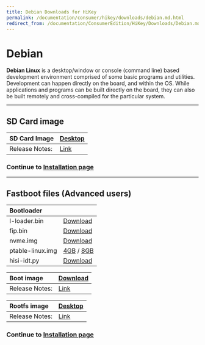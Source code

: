 ```yaml
---
title: Debian Downloads for HiKey
permalink: /documentation/consumer/hikey/downloads/debian.md.html
redirect_from: /documentation/ConsumerEdition/HiKey/Downloads/Debian.md.html
---
```

# Debian

**Debian Linux** is a desktop/window or console (command line) based development environment comprised of some basic programs and utilities. Development can happen directly on the board, and within the OS. While applications and programs can be built directly on the board, they can also be built remotely and cross-compiled for the particular system.

***

## SD Card image

|   SD Card Image    |    [Desktop](http://builds.96boards.org/releases/reference-platform/debian/hikey/16.06/hikey-debian-jessie-alip-sdcard-*.img.gz) |
|:------------------|:-----------------------|
|Release Notes:     |[Link](http://builds.96boards.org/releases/reference-platform/debian/hikey/16.06/)       |

### Continue to [Installation page](../installation/)

***

## Fastboot files (Advanced users)

|   Bootloader    |        |
|:------------------|:-----------------------|
| l-loader.bin      | [Download](http://builds.96boards.org/releases/reference-platform/debian/hikey/16.06/bootloader/l-loader.bin)           |
| fip.bin           | [Download](http://builds.96boards.org/releases/reference-platform/debian/hikey/16.06/bootloader/fip.bin)           |
| nvme.img          | [Download](http://builds.96boards.org/releases/reference-platform/debian/hikey/16.06/bootloader/nvme.img)           |
| ptable-linux.img  | [4GB](http://builds.96boards.org/releases/reference-platform/debian/hikey/16.06/bootloader/ptable-linux-4g.img) / [8GB](http://builds.96boards.org/releases/reference-platform/debian/hikey/16.06/bootloader/ptable-linux-8g.img)      |
| hisi-idt.py       | [Download](http://builds.96boards.org/releases/reference-platform/debian/hikey/16.06/bootloader/hisi-idt.py)           |

|   Boot image    |    [Download](http://builds.96boards.org/releases/reference-platform/debian/hikey/16.06/hikey-boot-linux-*.uefi.img.gz)    |
|:------------------|:-----------------------|
|Release Notes:     |[Link](http://builds.96boards.org/releases/reference-platform/debian/hikey/16.06/)      |

|   Rootfs image    |    [Desktop](http://builds.96boards.org/releases/reference-platform/debian/hikey/16.06/hikey-rootfs-debian-jessie-alip-*.emmc.img.gz) |
|:------------------|:----------------------------------|
|Release Notes:     |[Link](http://builds.96boards.org/releases/hikey/linaro/debian/latest/)      |

### Continue to [Installation page](../installation/)
